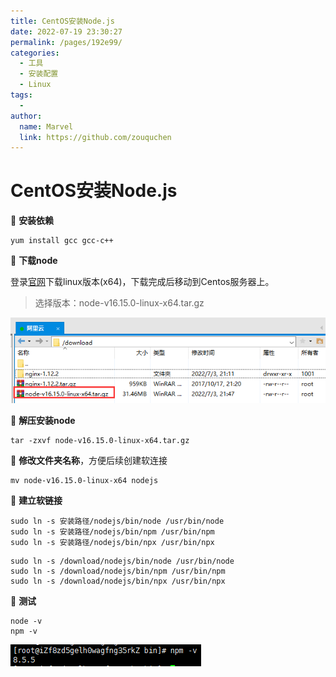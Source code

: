 ```yaml
---
title: CentOS安装Node.js
date: 2022-07-19 23:30:27
permalink: /pages/192e99/
categories:
  - 工具
  - 安装配置
  - Linux
tags:
  - 
author: 
  name: Marvel
  link: https://github.com/zouquchen
---
```

# CentOS安装Node.js

🔷  **安装依赖**

```
yum install gcc gcc-c++
```

🔷  **下载node**

登录[官网](https://registry.npmmirror.com/binary.html?path=node/v16.15.0/)下载linux版本(x64)，下载完成后移动到Centos服务器上。
> 选择版本：node-v16.15.0-linux-x64.tar.gz

![在这里插入图片描述](https://raw.githubusercontent.com/zouquchen/Images/main/imgs/centos-install-node2.png)

🔷  **解压安装node**

```
tar -zxvf node-v16.15.0-linux-x64.tar.gz
```

🔷  **修改文件夹名称**，方便后续创建软连接
```
mv node-v16.15.0-linux-x64 nodejs
```

🔷  **建立软链接**
```
sudo ln -s 安装路径/nodejs/bin/node /usr/bin/node
sudo ln -s 安装路径/nodejs/bin/npm /usr/bin/npm
sudo ln -s 安装路径/nodejs/bin/npx /usr/bin/npx
```

```
sudo ln -s /download/nodejs/bin/node /usr/bin/node
sudo ln -s /download/nodejs/bin/npm /usr/bin/npm
sudo ln -s /download/nodejs/bin/npx /usr/bin/npx
```

🔷  **测试**

```
node -v
npm -v
```
![在这里插入图片描述](https://raw.githubusercontent.com/zouquchen/Images/main/imgs/centos-install-node1.png)